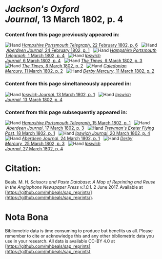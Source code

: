 # *Jackson's Oxford Journal*, 13 March 1802, p. 4  
  
### Content from this page previously appeared in:  
![Hand](http://scissorsandpaste.net/wp-content/uploads/2017/06/smallhandpointer.png) [*Hampshire Portsmouth Telegraph*, 22 February 1802, p. 6](https://mhbeals.github.io/sap_html/Hampshire-Portsmouth-Telegraph/Hampshire-Portsmouth-Telegraph-22-February-1802-p-6)  
![Hand](http://scissorsandpaste.net/wp-content/uploads/2017/06/smallhandpointer.png) [*Aberdeen Journal*, 24 February 1802, p. 1](https://mhbeals.github.io/sap_html/Aberdeen-Journal/Aberdeen-Journal-24-February-1802-p-1)  
![Hand](http://scissorsandpaste.net/wp-content/uploads/2017/06/smallhandpointer.png) [*Hampshire Portsmouth Telegraph*, 1 March 1802, p. 4](https://mhbeals.github.io/sap_html/Hampshire-Portsmouth-Telegraph/Hampshire-Portsmouth-Telegraph-1-March-1802-p-4)  
![Hand](http://scissorsandpaste.net/wp-content/uploads/2017/06/smallhandpointer.png) [*Ipswich Journal*, 6 March 1802, p. 4](https://mhbeals.github.io/sap_html/Ipswich-Journal/Ipswich-Journal-6-March-1802-p-4)  
![Hand](http://scissorsandpaste.net/wp-content/uploads/2017/06/smallhandpointer.png) [*The Times*, 6 March 1802, p. 3](https://mhbeals.github.io/sap_html/The-Times/The-Times-6-March-1802-p-3)  
![Hand](http://scissorsandpaste.net/wp-content/uploads/2017/06/smallhandpointer.png) [*The Times*, 8 March 1802, p. 2](https://mhbeals.github.io/sap_html/The-Times/The-Times-8-March-1802-p-2)  
![Hand](http://scissorsandpaste.net/wp-content/uploads/2017/06/smallhandpointer.png) [*Caledonian Mercury*, 11 March 1802, p. 2](https://mhbeals.github.io/sap_html/Caledonian-Mercury/Caledonian-Mercury-11-March-1802-p-2)  
![Hand](http://scissorsandpaste.net/wp-content/uploads/2017/06/smallhandpointer.png) [*Derby Mercury*, 11 March 1802, p. 2](https://mhbeals.github.io/sap_html/Derby-Mercury/Derby-Mercury-11-March-1802-p-2)  
  
### Content from this page simeltaneously appeared in:  
![Hand](http://scissorsandpaste.net/wp-content/uploads/2017/06/smallhandpointer.png) [*Ipswich Journal*, 13 March 1802, p. 1](https://mhbeals.github.io/sap_html/Ipswich-Journal/Ipswich-Journal-13-March-1802-p-1)  
![Hand](http://scissorsandpaste.net/wp-content/uploads/2017/06/smallhandpointer.png) [*Ipswich Journal*, 13 March 1802, p. 4](https://mhbeals.github.io/sap_html/Ipswich-Journal/Ipswich-Journal-13-March-1802-p-4)  
  
### Content from this page subsequently appeared in:  
![Hand](http://scissorsandpaste.net/wp-content/uploads/2017/06/smallhandpointer.png) [*Hampshire Portsmouth Telegraph*, 15 March 1802, p. 1](https://mhbeals.github.io/sap_html/Hampshire-Portsmouth-Telegraph/Hampshire-Portsmouth-Telegraph-15-March-1802-p-1)  
![Hand](http://scissorsandpaste.net/wp-content/uploads/2017/06/smallhandpointer.png) [*Aberdeen Journal*, 17 March 1802, p. 3](https://mhbeals.github.io/sap_html/Aberdeen-Journal/Aberdeen-Journal-17-March-1802-p-3)  
![Hand](http://scissorsandpaste.net/wp-content/uploads/2017/06/smallhandpointer.png) [*Trewman's Exeter Flying Post*, 18 March 1802, p. 1](https://mhbeals.github.io/sap_html/Trewman's-Exeter-Flying-Post/Trewman's-Exeter-Flying-Post-18-March-1802-p-1)  
![Hand](http://scissorsandpaste.net/wp-content/uploads/2017/06/smallhandpointer.png) [*Ipswich Journal*, 20 March 1802, p. 4](https://mhbeals.github.io/sap_html/Ipswich-Journal/Ipswich-Journal-20-March-1802-p-4)  
![Hand](http://scissorsandpaste.net/wp-content/uploads/2017/06/smallhandpointer.png) [*Aberdeen Journal*, 24 March 1802, p. 1](https://mhbeals.github.io/sap_html/Aberdeen-Journal/Aberdeen-Journal-24-March-1802-p-1)  
![Hand](http://scissorsandpaste.net/wp-content/uploads/2017/06/smallhandpointer.png) [*Derby Mercury*, 25 March 1802, p. 3](https://mhbeals.github.io/sap_html/Derby-Mercury/Derby-Mercury-25-March-1802-p-3)  
![Hand](http://scissorsandpaste.net/wp-content/uploads/2017/06/smallhandpointer.png) [*Ipswich Journal*, 27 March 1802, p. 4](https://mhbeals.github.io/sap_html/Ipswich-Journal/Ipswich-Journal-27-March-1802-p-4)  


# Citation: 

Beals. M. H. *Scissors and Paste Database: A Map of Reprinting and Reuse in the Anglophone Newspaper Press v.1.0.1.* 2 June 2017. Available at [https://github.com/mhbeals/sap_reprints/](https://github.com/mhbeals/sap_reprints/). 

# Nota Bona

Bibliometric data is time consuming to produce but benefits us all. Please remember to cite or acknowledge this and any other bibliometric data you use in your research. All data is available CC-BY 4.0 at [https://github.com/mhbeals/sap_reprints](https://github.com/mhbeals/sap_reprints)